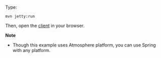 Type:

```
mvn jetty:run
```

Then, open the [client](http://jsbin.com/duhatu/1/watch?js,console) in your browser.

**Note**

* Though this example uses Atmosphere platform, you can use Spring with any platform.